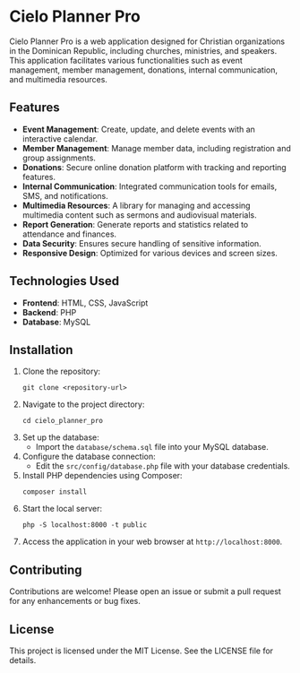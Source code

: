 # Cielo Planner Pro

Cielo Planner Pro is a web application designed for Christian organizations in the Dominican Republic, including churches, ministries, and speakers. This application facilitates various functionalities such as event management, member management, donations, internal communication, and multimedia resources.

## Features

- **Event Management**: Create, update, and delete events with an interactive calendar.
- **Member Management**: Manage member data, including registration and group assignments.
- **Donations**: Secure online donation platform with tracking and reporting features.
- **Internal Communication**: Integrated communication tools for emails, SMS, and notifications.
- **Multimedia Resources**: A library for managing and accessing multimedia content such as sermons and audiovisual materials.
- **Report Generation**: Generate reports and statistics related to attendance and finances.
- **Data Security**: Ensures secure handling of sensitive information.
- **Responsive Design**: Optimized for various devices and screen sizes.

## Technologies Used

- **Frontend**: HTML, CSS, JavaScript
- **Backend**: PHP
- **Database**: MySQL

## Installation

1. Clone the repository:
   ```
   git clone <repository-url>
   ```
2. Navigate to the project directory:
   ```
   cd cielo_planner_pro
   ```
3. Set up the database:
   - Import the `database/schema.sql` file into your MySQL database.
4. Configure the database connection:
   - Edit the `src/config/database.php` file with your database credentials.
5. Install PHP dependencies using Composer:
   ```
   composer install
   ```
6. Start the local server:
   ```
   php -S localhost:8000 -t public
   ```
7. Access the application in your web browser at `http://localhost:8000`.

## Contributing

Contributions are welcome! Please open an issue or submit a pull request for any enhancements or bug fixes.

## License

This project is licensed under the MIT License. See the LICENSE file for details.